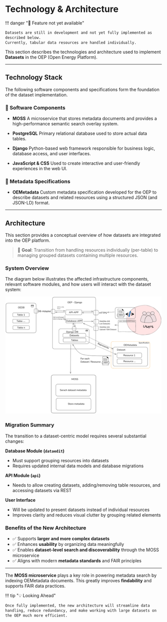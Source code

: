 <!--
SPDX-FileCopyrightText: 2025 Jonas Huber <https://github.com/jh-RLI> © Reiner Lemoine Institut

SPDX-License-Identifier: CC0-1.0
-->

# Technology & Architecture

!!! danger "🚧 Feature not yet available"

    Datasets are still in development and not yet fully implemented as described below.
    Currently, tabular data resources are handled individually.

This section describes the technologies and architecture used to implement
**Datasets** in the OEP (Open Energy Platform).

---

## Technology Stack

The following software components and specifications form the foundation of the
dataset implementation.

### 🧰 Software Components

- **MOSS** A microservice that stores metadata documents and provides a
  high-performance semantic search overlay system.

- **PostgreSQL** Primary relational database used to store actual data tables.

- **Django** Python-based web framework responsible for business logic, database
  access, and user interfaces.

- **JavaScript & CSS** Used to create interactive and user-friendly experiences
  in the web UI.

### 📐 Metadata Specifications

- **OEMetadata** Custom metadata specification developed for the OEP to describe
  datasets and related resources using a structured JSON (and JSON-LD) format.

---

## Architecture

This section provides a conceptual overview of how datasets are integrated into
the OEP platform.

> 📌 **Goal**: Transition from handling resources individually (per-table) to
> managing grouped datasets containing multiple resources.

### System Overview

The diagram below illustrates the affected infrastructure components, relevant
software modules, and how users will interact with the dataset system:

![OEP-Datasets](../../../img/OEP-Datasets-System-2023-06-15-1708.png)

### Migration Summary

The transition to a dataset-centric model requires several substantial changes:

**Database Module (`dataedit`)**

- Must support grouping resources into datasets
- Requires updated internal data models and database migrations

**API Module (`api`)**

- Needs to allow creating datasets, adding/removing table resources, and
  accessing datasets via REST

**User Interface**

- Will be updated to present datasets instead of individual resources
- Improves clarity and reduces visual clutter by grouping related elements

### Benefits of the New Architecture

- ✅ Supports **larger and more complex datasets**
- ✅ Enhances **usability** by organizing data meaningfully
- ✅ Enables **dataset-level search and discoverability** through the MOSS
  microservice
- ✅ Aligns with modern **metadata standards** and FAIR principles

---

The **MOSS microservice** plays a key role in powering metadata search by
indexing OEMetadata documents. This greatly improves **findability** and
supports FAIR data practices.

!!! tip "💡 Looking Ahead"

    Once fully implemented, the new architecture will streamline data handling, reduce redundancy, and make working with large datasets on the OEP much more efficient.
